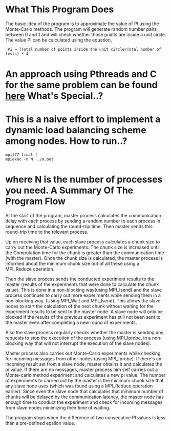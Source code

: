 What This Program Does
======================
The basic idea of the program is to approximate the value of PI using the Monte-Carlo methods. The program will generate random number pairs between 0 and 1 and will check whether those points are inside a unit circle. The value PI can be calculated using the equation,
```
 PI = (Total number of points inside the unit circle/Total number of tests) * 4
```
An approach using Pthreads and C for the same problem can be found [here](https://github.com/ishanthilina/Pthreads-Monte-Carlo-Pi-Calculation)
What's Special..?
=================
This is a naive effort to implement a dynamic load balancing scheme among nodes.
How to run..?
=============
```
mpif77 final.f 
mpiexec -n N  ./a.out
```
where N is the number of processes you need.
A Summary Of The Program Flow
===============================
At the start of the program, master process calculates the communication delay with each process by sending a random number to each process in sequence and calculating the round-trip time. Then master sends this round-trip time to the relevant process.

Up on receiving that value, each slave process calculates a chunk size to carry out the Monte-Carlo experiments. The chunk size is increased until the Computation time for the chunk is greater than the communication time (with the master). Once the chunk size is calculated, the master process is informed about the minimum chunk size out of all these using a MPI_Reduce operation.

Then the slave process sends the conducted experiment results to the master (results of the experiments that were done to calculate the chunk value). This is done in a non-blocking way(using MPI_Isend) and the slave process continues to carry out more experiments while sending them in a non-blocking way. (Using MPI_Wait and MPI_Isend). This allows the slave nodes to start the calculation of the next chunk without waiting for the experiment results to be sent to the master node. A slave node will only be blocked if the results of the previous experiment has still not been sent to the master even after completing a new round of experiments.

Also the slave process regularly checks whether the master is sending any requests to stop the execution of the process (using MPI_Iprobe, in a non-blocking way that will not interrupt the execution of the slave nodes). 

Master process also carries out Monte-Carlo experiments while checking for incoming messages from other nodes (using MPI_Iprobe). If there's an incoming result set from a slave node, master obtains it and calculates the pi value. If there are no messages, master process him self carries out a Monte-carlo method experiment and calculates a new pi value. The number of experiments to carried out by the master is the minimum chunk size that any slave node uses (which was found using a MPI_Reduce operation earlier). Since even the slave node that calculates that minimum number of chunks will be delayed by the communication latency, the master node has enough time to conduct the experiment and  check for incoming messages from slave nodes minimizing their time of waiting.

The program stops when the difference of two consecutive PI values is less than a pre-defined epsilon value.
